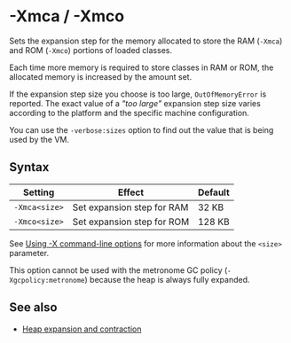 <!--
* Copyright (c) 2017, 2025 IBM Corp. and others
*
* This program and the accompanying materials are made
* available under the terms of the Eclipse Public License 2.0
* which accompanies this distribution and is available at
* https://www.eclipse.org/legal/epl-2.0/ or the Apache
* License, Version 2.0 which accompanies this distribution and
* is available at https://www.apache.org/licenses/LICENSE-2.0.
*
* This Source Code may also be made available under the
* following Secondary Licenses when the conditions for such
* availability set forth in the Eclipse Public License, v. 2.0
* are satisfied: GNU General Public License, version 2 with
* the GNU Classpath Exception [1] and GNU General Public
* License, version 2 with the OpenJDK Assembly Exception [2].
*
* [1] https://www.gnu.org/software/classpath/license.html
* [2] https://openjdk.org/legal/assembly-exception.html
*
* SPDX-License-Identifier: EPL-2.0 OR Apache-2.0 OR GPL-2.0-only WITH Classpath-exception-2.0 OR GPL-2.0-only WITH OpenJDK-assembly-exception-1.0
-->

# -Xmca / -Xmco


Sets the expansion step for the memory allocated to store the RAM (`-Xmca`) and ROM (`-Xmco`) portions of loaded classes.

Each time more memory is required to store classes in RAM or ROM, the allocated memory is increased by the amount set.

If the expansion step size you choose is too large, `OutOfMemoryError` is reported. The exact value of a *"too large"* expansion step size varies according to the platform and the specific machine configuration.

You can use the `-verbose:sizes` option to find out the value that is being used by the VM.

## Syntax

|  Setting      | Effect                     | Default  |
|---------------|----------------------------|----------|
| `-Xmca<size>` | Set expansion step for RAM | 32 KB    |
| `-Xmco<size>` | Set expansion step for ROM | 128 KB   |

See [Using -X command-line options](x_jvm_commands.md) for more information about the `<size>` parameter.

This option cannot be used with the metronome GC policy (`-Xgcpolicy:metronome`) because the heap is always fully expanded.

## See also

- [Heap expansion and contraction](allocation.md#expansion-and-contraction)

<!-- ==== END OF TOPIC ==== xmca.md ==== -->
<!-- ==== END OF TOPIC ==== xmco.md ==== -->
